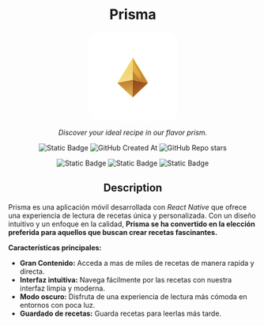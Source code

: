 <h1 align=center>
Prisma
</h1>

<div width=100 align=center style="margin-bottom:10px">
  <img src="./assets/icon.png"  align=center width=180 style="border-radius:20px" >
</div>

<p align=center style=""><i>Discover your ideal recipe in our flavor prism.</i></p>

<div align=center>

![Static Badge](https://img.shields.io/badge/Development-007722?style=flat&label=1.0.0&labelColor=black&link=reactnative.dev)
![GitHub Created At](https://img.shields.io/github/created-at/andyechc/prisma?style=flat&labelColor=black&color=purple)
![GitHub Repo stars](https://img.shields.io/github/stars/andyechc/prisma?style=social)


![Static Badge](https://img.shields.io/badge/React_Native-black?style=flat&logo=react&logoColor=blue&link=https://reactnative.dev)
![Static Badge](https://img.shields.io/badge/Expo-white?style=flat&logo=expo&logoColor=white&color=black&link=https://docs.expo.dev)
![Static Badge](https://img.shields.io/badge/Meal_API-orange?style=flat&link=https://www.themealdb.com/)


</div>

<h2 align=center>Description</h2>

Prisma es una aplicación móvil desarrollada con _React Native_ que ofrece una experiencia de lectura de recetas única y personalizada. Con un diseño intuitivo y un enfoque en la calidad, **Prisma se ha convertido en la elección preferida para aquellos que buscan crear recetas fascinantes.**

**Características principales:**

- **Gran Contenido:** Acceda a mas de miles de recetas de manera rapida y directa.
- **Interfaz intuitiva:** Navega fácilmente por las recetas con nuestra interfaz limpia y moderna.
- **Modo oscuro:** Disfruta de una experiencia de lectura más cómoda en entornos con poca luz.
- **Guardado de recetas:** Guarda recetas para leerlas más tarde.

